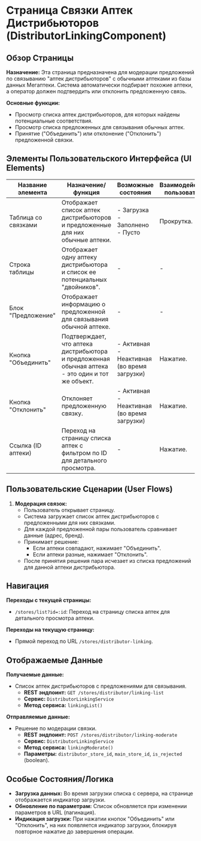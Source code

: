 # Страница Связки Аптек Дистрибьюторов (DistributorLinkingComponent)

## Обзор Страницы

**Назначение:** Эта страница предназначена для модерации предложений по связыванию "аптек дистрибьюторов" с обычными аптеками из базы данных Мегаптеки. Система автоматически подбирает похожие аптеки, а оператор должен подтвердить или отклонить предложенную связь.

**Основные функции:**
-   Просмотр списка аптек дистрибьюторов, для которых найдены потенциальные соответствия.
-   Просмотр списка предложенных для связывания обычных аптек.
-   Принятие ("Объединить") или отклонение ("Отклонить") предложенной связки.

## Элементы Пользовательского Интерфейса (UI Elements)

| Название элемента | Назначение/функция | Возможные состояния | Взаимодействие пользователя |
| --- | --- | --- | --- |
| Таблица со связками | Отображает список аптек дистрибьюторов и предложенные для них обычные аптеки. | - Загрузка<br>- Заполнено<br>- Пусто | Прокрутка. |
| Строка таблицы | Отображает одну аптеку дистрибьютора и список ее потенциальных "двойников". | - | - |
| Блок "Предложение" | Отображает информацию о предложенной для связывания обычной аптеке. | - | - |
| Кнопка "Объединить" | Подтверждает, что аптека дистрибьютора и предложенная обычная аптека - это один и тот же объект. | - Активная<br>- Неактивная (во время загрузки) | Нажатие. |
| Кнопка "Отклонить" | Отклоняет предложенную связку. | - Активная<br>- Неактивная (во время загрузки) | Нажатие. |
| Ссылка (ID аптеки) | Переход на страницу списка аптек с фильтром по ID для детального просмотра. | - | Нажатие. |

## Пользовательские Сценарии (User Flows)

1.  **Модерация связок:**
    -   Пользователь открывает страницу.
    -   Система загружает список аптек дистрибьюторов с предложенными для них связками.
    -   Для каждой предложенной пары пользователь сравнивает данные (адрес, бренд).
    -   Принимает решение:
        -   Если аптеки совпадают, нажимает "Объединить".
        -   Если аптеки разные, нажимает "Отклонить".
    -   После принятия решения пара исчезает из списка предложений для данной аптеки дистрибьютора.

## Навигация

**Переходы с текущей страницы:**
-   `/stores/list?id=:id`: Переход на страницу списка аптек для детального просмотра аптеки.

**Переходы на текущую страницу:**
-   Прямой переход по URL `/stores/distributor-linking`.

## Отображаемые Данные

**Получаемые данные:**
-   Список аптек дистрибьюторов с предложениями для связывания.
    -   **REST эндпоинт:** `GET /stores/distributor/linking-list`
    -   **Сервис:** `DistributorLinkingService`
    -   **Метод сервиса:** `linkingList()`

**Отправляемые данные:**
-   Решение по модерации связки.
    -   **REST эндпоинт:** `POST /stores/distributor/linking-moderate`
    -   **Сервис:** `DistributorLinkingService`
    -   **Метод сервиса:** `linkingModerate()`
    -   **Параметры:** `distributor_store_id`, `main_store_id`, `is_rejected` (boolean).

## Особые Состояния/Логика

-   **Загрузка данных:** Во время загрузки списка с сервера, на странице отображается индикатор загрузки.
-   **Обновление по параметрам:** Список обновляется при изменении параметров в URL (пагинация).
-   **Индикация загрузки:** При нажатии кнопок "Объединить" или "Отклонить", на них появляется индикатор загрузки, блокируя повторное нажатие до завершения операции.
